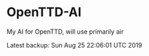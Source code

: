# OpenTTD-AI
My AI for OpenTTD, will use primarily air

Latest backup: Sun Aug 25 22:06:01 UTC 2019
